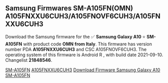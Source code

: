 <h2>Samsung Firmwares SM-A105FN(OMN) A105FNXXU6CUH3/A105FNOVF6CUH3/A105FNXXU6CUH3</h2>
Download the Samsung firmware for the ✅ <strong>Samsung Galaxy A10 </strong> ⭐ <strong>SM-A105FN</strong> with product code <strong>OMN</strong> <strong> from Italy</strong>. This firmware has version number PDA <strong>A105FNXXU6CUH3</strong> and CSC A105FNOVF6CUH3. The operating system of this firmware is Android R , with build date 2021-09-10. Changelist <strong>21848546</strong>.


[SM-A105FN](https://samfirm.shop/samsung/model/SM-A105FN)
[A105FNXXU6CUH3](https://samfirm.shop/samsung/pda/A105FNXXU6CUH3)
[Download Firmware Samsung Galaxy A10 SM-A105FN](https://samfirm.shop/samsung/firmware/455152)
